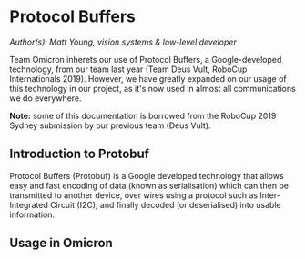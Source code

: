 # Protocol Buffers

_Author(s): Matt Young, vision systems & low-level developer_

Team Omicron inherets our use of Protocol Buffers, a Google-developed technology, from our team last year (Team Deus Vult, RoboCup
Internationals 2019). However, we have greatly expanded on our usage of this technology in our project, as it's now used in almost
all communications we do everywhere.

**Note:** some of this documentation is borrowed from the RoboCup 2019 Sydney submission by our previous team (Deus Vult).

## Introduction to Protobuf
Protocol Buffers (Protobuf) is a Google developed technology that allows easy and fast encoding of data (known as serialisation) 
which can then be transmitted to another device, over wires using a protocol such as Inter-Integrated Circuit (I2C), and finally 
decoded (or deserialised) into usable information.

## Usage in Omicron
